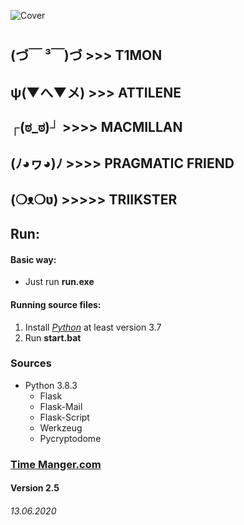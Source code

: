 ![Cover](https://github.com/T1GIT/time_manager/blob/master/static/images/cover.png?raw=true)
#
## (づ￣ ³￣)づ  >>> T1MON
## ψ(▼へ▼メ) >>> ATTILENE
## ┌(ಠ_ಠ)┘ >>>> MACMILLAN 
## (ﾉ◕ヮ◕)ﾉ >>>> PRAGMATIC FRIEND 
## (❍ᴥ❍ʋ) >>>>> TRIIKSTER

## Run:
#### Basic way:
* Just run __run.exe__
#### Running source files:
1. Install [_Python_]("https://www.python.org/") at least version 3.7
2. Run __start.bat__

### Sources
* Python 3.8.3
	* Flask
	* Flask-Mail
	* Flask-Script
	* Werkzeug
	* Pycryptodome

### [Time Manger.com]("http://127.0.0.1:5000/")
#### Version 2.5
###### 13.06.2020
